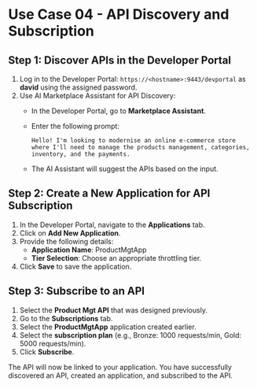 # Use Case 04 - API Discovery and Subscription

## Step 1: Discover APIs in the Developer Portal

1. Log in to the Developer Portal: `https://<hostname>:9443/devportal` as **david** using the assigned password.
2. Use AI Marketplace Assistant for API Discovery:
   - In the Developer Portal, go to **Marketplace Assistant**.
   - Enter the following prompt:
     
     ```
     Hello! I'm looking to modernise an online e-commerce store where I'll need to manage the products management, categories, inventory, and the payments.
     ```
   
   - The AI Assistant will suggest the APIs based on the input.

## Step 2: Create a New Application for API Subscription

1. In the Developer Portal, navigate to the **Applications** tab.
2. Click on **Add New Application**.
3. Provide the following details:
   - **Application Name**: ProductMgtApp
   - **Tier Selection**: Choose an appropriate throttling tier.
4. Click **Save** to save the application.

## Step 3: Subscribe to an API

1. Select the **Product Mgt API** that was designed previously.
2. Go to the **Subscriptions** tab.
3. Select the **ProductMgtApp** application created earlier.
4. Select the **subscription plan** (e.g., Bronze: 1000 requests/min, Gold: 5000 requests/min).
5. Click **Subscribe**.

The API will now be linked to your application. You have successfully discovered an API, created an application, and subscribed to the API.

